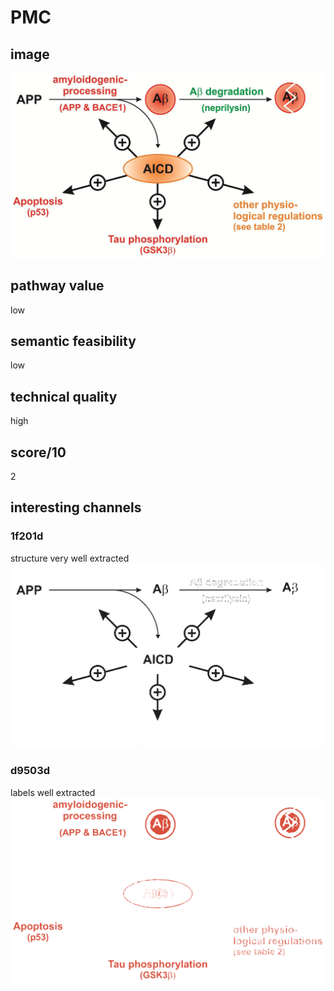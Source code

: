 # PMC

## image

<img src="../PMC3870290/pdfimages/image.19.1.328_526.78_194/raw.png"/>


## pathway value
low



## semantic feasibility 
low


## technical quality
high

## score/10
2

## interesting channels

### 1f201d
structure very well extracted
<img src="../PMC3870290/pdfimages/image.19.1.328_526.78_194/octree/channel.1f201d.png"/>

### d9503d
labels well extracted
<img src="../PMC3870290/pdfimages/image.19.1.328_526.78_194/octree/channel.d9503d.png"/>

